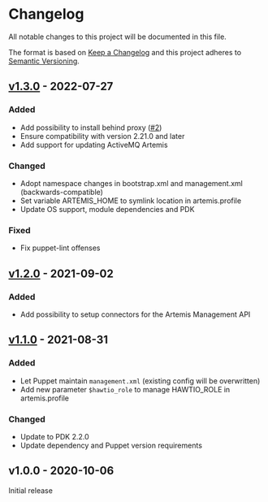 # Changelog

All notable changes to this project will be documented in this file.

The format is based on [Keep a Changelog](http://keepachangelog.com/en/1.0.0/)
and this project adheres to [Semantic Versioning](http://semver.org/spec/v2.0.0.html).

## [v1.3.0] - 2022-07-27

### Added
* Add possibility to install behind proxy ([#2])
* Ensure compatibility with version 2.21.0 and later
* Add support for updating ActiveMQ Artemis

### Changed
* Adopt namespace changes in bootstrap.xml and management.xml (backwards-compatible)
* Set variable ARTEMIS_HOME to symlink location in artemis.profile
* Update OS support, module dependencies and PDK

### Fixed
* Fix puppet-lint offenses

## [v1.2.0] - 2021-09-02

### Added
* Add possibility to setup connectors for the Artemis Management API

## [v1.1.0] - 2021-08-31

### Added
* Let Puppet maintain `management.xml` (existing config will be overwritten)
* Add new parameter `$hawtio_role` to manage HAWTIO_ROLE in artemis.profile

### Changed
* Update to PDK 2.2.0
* Update dependency and Puppet version requirements

## v1.0.0 - 2020-10-06
Initial release

[Unreleased]: https://github.com/markt-de/puppet-activemq/compare/v1.3.0...HEAD
[v1.3.0]: https://github.com/markt-de/puppet-activemq/compare/v1.2.0...v1.3.0
[v1.2.0]: https://github.com/markt-de/puppet-activemq/compare/v1.1.0...v1.2.0
[v1.1.0]: https://github.com/markt-de/puppet-activemq/compare/v1.0.0...v1.1.0
[#2]: https://github.com/markt-de/puppet-activemq/pull/2
